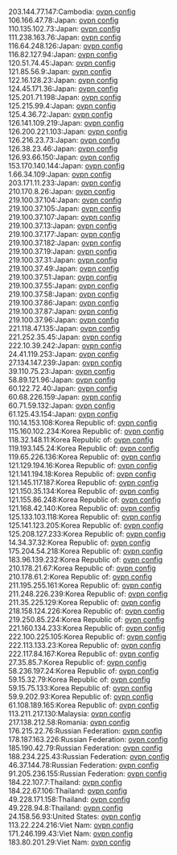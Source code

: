 203.144.77.147:Cambodia: [ovpn config](vpn/203_144_77_147.ovpn)  
106.166.47.78:Japan: [ovpn config](vpn/106_166_47_78.ovpn)  
110.135.102.73:Japan: [ovpn config](vpn/110_135_102_73.ovpn)  
111.238.163.76:Japan: [ovpn config](vpn/111_238_163_76.ovpn)  
116.64.248.126:Japan: [ovpn config](vpn/116_64_248_126.ovpn)  
116.82.127.94:Japan: [ovpn config](vpn/116_82_127_94.ovpn)  
120.51.74.45:Japan: [ovpn config](vpn/120_51_74_45.ovpn)  
121.85.56.9:Japan: [ovpn config](vpn/121_85_56_9.ovpn)  
122.16.128.23:Japan: [ovpn config](vpn/122_16_128_23.ovpn)  
124.45.171.36:Japan: [ovpn config](vpn/124_45_171_36.ovpn)  
125.201.71.198:Japan: [ovpn config](vpn/125_201_71_198.ovpn)  
125.215.99.4:Japan: [ovpn config](vpn/125_215_99_4.ovpn)  
125.4.36.72:Japan: [ovpn config](vpn/125_4_36_72.ovpn)  
126.141.109.219:Japan: [ovpn config](vpn/126_141_109_219.ovpn)  
126.200.221.103:Japan: [ovpn config](vpn/126_200_221_103.ovpn)  
126.216.23.73:Japan: [ovpn config](vpn/126_216_23_73.ovpn)  
126.38.23.46:Japan: [ovpn config](vpn/126_38_23_46.ovpn)  
126.93.66.150:Japan: [ovpn config](vpn/126_93_66_150.ovpn)  
153.170.140.144:Japan: [ovpn config](vpn/153_170_140_144.ovpn)  
1.66.34.109:Japan: [ovpn config](vpn/1_66_34_109.ovpn)  
203.171.11.233:Japan: [ovpn config](vpn/203_171_11_233.ovpn)  
210.170.8.26:Japan: [ovpn config](vpn/210_170_8_26.ovpn)  
219.100.37.104:Japan: [ovpn config](vpn/219_100_37_104.ovpn)  
219.100.37.105:Japan: [ovpn config](vpn/219_100_37_105.ovpn)  
219.100.37.107:Japan: [ovpn config](vpn/219_100_37_107.ovpn)  
219.100.37.13:Japan: [ovpn config](vpn/219_100_37_13.ovpn)  
219.100.37.177:Japan: [ovpn config](vpn/219_100_37_177.ovpn)  
219.100.37.182:Japan: [ovpn config](vpn/219_100_37_182.ovpn)  
219.100.37.19:Japan: [ovpn config](vpn/219_100_37_19.ovpn)  
219.100.37.31:Japan: [ovpn config](vpn/219_100_37_31.ovpn)  
219.100.37.49:Japan: [ovpn config](vpn/219_100_37_49.ovpn)  
219.100.37.51:Japan: [ovpn config](vpn/219_100_37_51.ovpn)  
219.100.37.55:Japan: [ovpn config](vpn/219_100_37_55.ovpn)  
219.100.37.58:Japan: [ovpn config](vpn/219_100_37_58.ovpn)  
219.100.37.86:Japan: [ovpn config](vpn/219_100_37_86.ovpn)  
219.100.37.87:Japan: [ovpn config](vpn/219_100_37_87.ovpn)  
219.100.37.96:Japan: [ovpn config](vpn/219_100_37_96.ovpn)  
221.118.47.135:Japan: [ovpn config](vpn/221_118_47_135.ovpn)  
221.252.35.45:Japan: [ovpn config](vpn/221_252_35_45.ovpn)  
222.10.39.242:Japan: [ovpn config](vpn/222_10_39_242.ovpn)  
24.41.119.253:Japan: [ovpn config](vpn/24_41_119_253.ovpn)  
27.134.147.239:Japan: [ovpn config](vpn/27_134_147_239.ovpn)  
39.110.75.23:Japan: [ovpn config](vpn/39_110_75_23.ovpn)  
58.89.121.96:Japan: [ovpn config](vpn/58_89_121_96.ovpn)  
60.122.72.40:Japan: [ovpn config](vpn/60_122_72_40.ovpn)  
60.68.226.159:Japan: [ovpn config](vpn/60_68_226_159.ovpn)  
60.71.59.132:Japan: [ovpn config](vpn/60_71_59_132.ovpn)  
61.125.43.154:Japan: [ovpn config](vpn/61_125_43_154.ovpn)  
110.14.153.108:Korea Republic of: [ovpn config](vpn/110_14_153_108.ovpn)  
115.160.102.234:Korea Republic of: [ovpn config](vpn/115_160_102_234.ovpn)  
118.32.148.11:Korea Republic of: [ovpn config](vpn/118_32_148_11.ovpn)  
119.193.145.24:Korea Republic of: [ovpn config](vpn/119_193_145_24.ovpn)  
119.65.226.136:Korea Republic of: [ovpn config](vpn/119_65_226_136.ovpn)  
121.129.194.16:Korea Republic of: [ovpn config](vpn/121_129_194_16.ovpn)  
121.141.194.18:Korea Republic of: [ovpn config](vpn/121_141_194_18.ovpn)  
121.145.117.187:Korea Republic of: [ovpn config](vpn/121_145_117_187.ovpn)  
121.150.35.134:Korea Republic of: [ovpn config](vpn/121_150_35_134.ovpn)  
121.155.86.248:Korea Republic of: [ovpn config](vpn/121_155_86_248.ovpn)  
121.168.42.140:Korea Republic of: [ovpn config](vpn/121_168_42_140.ovpn)  
125.133.103.118:Korea Republic of: [ovpn config](vpn/125_133_103_118.ovpn)  
125.141.123.205:Korea Republic of: [ovpn config](vpn/125_141_123_205.ovpn)  
125.208.127.233:Korea Republic of: [ovpn config](vpn/125_208_127_233.ovpn)  
14.34.37.32:Korea Republic of: [ovpn config](vpn/14_34_37_32.ovpn)  
175.204.54.218:Korea Republic of: [ovpn config](vpn/175_204_54_218.ovpn)  
183.96.139.232:Korea Republic of: [ovpn config](vpn/183_96_139_232.ovpn)  
210.178.21.67:Korea Republic of: [ovpn config](vpn/210_178_21_67.ovpn)  
210.178.61.2:Korea Republic of: [ovpn config](vpn/210_178_61_2.ovpn)  
211.195.255.161:Korea Republic of: [ovpn config](vpn/211_195_255_161.ovpn)  
211.248.226.239:Korea Republic of: [ovpn config](vpn/211_248_226_239.ovpn)  
211.35.225.129:Korea Republic of: [ovpn config](vpn/211_35_225_129.ovpn)  
218.158.124.226:Korea Republic of: [ovpn config](vpn/218_158_124_226.ovpn)  
219.250.85.224:Korea Republic of: [ovpn config](vpn/219_250_85_224.ovpn)  
221.160.134.233:Korea Republic of: [ovpn config](vpn/221_160_134_233.ovpn)  
222.100.225.105:Korea Republic of: [ovpn config](vpn/222_100_225_105.ovpn)  
222.113.133.23:Korea Republic of: [ovpn config](vpn/222_113_133_23.ovpn)  
222.117.84.167:Korea Republic of: [ovpn config](vpn/222_117_84_167.ovpn)  
27.35.85.7:Korea Republic of: [ovpn config](vpn/27_35_85_7.ovpn)  
58.236.197.24:Korea Republic of: [ovpn config](vpn/58_236_197_24.ovpn)  
59.15.32.79:Korea Republic of: [ovpn config](vpn/59_15_32_79.ovpn)  
59.15.75.133:Korea Republic of: [ovpn config](vpn/59_15_75_133.ovpn)  
59.9.202.93:Korea Republic of: [ovpn config](vpn/59_9_202_93.ovpn)  
61.108.189.165:Korea Republic of: [ovpn config](vpn/61_108_189_165.ovpn)  
113.211.217.130:Malaysia: [ovpn config](vpn/113_211_217_130.ovpn)  
217.138.212.58:Romania: [ovpn config](vpn/217_138_212_58.ovpn)  
176.215.22.76:Russian Federation: [ovpn config](vpn/176_215_22_76.ovpn)  
178.187.163.226:Russian Federation: [ovpn config](vpn/178_187_163_226.ovpn)  
185.190.42.79:Russian Federation: [ovpn config](vpn/185_190_42_79.ovpn)  
188.234.225.43:Russian Federation: [ovpn config](vpn/188_234_225_43.ovpn)  
46.37.144.78:Russian Federation: [ovpn config](vpn/46_37_144_78.ovpn)  
91.205.236.155:Russian Federation: [ovpn config](vpn/91_205_236_155.ovpn)  
184.22.107.7:Thailand: [ovpn config](vpn/184_22_107_7.ovpn)  
184.22.67.106:Thailand: [ovpn config](vpn/184_22_67_106.ovpn)  
49.228.171.158:Thailand: [ovpn config](vpn/49_228_171_158.ovpn)  
49.228.94.8:Thailand: [ovpn config](vpn/49_228_94_8.ovpn)  
24.158.56.93:United States: [ovpn config](vpn/24_158_56_93.ovpn)  
113.22.224.216:Viet Nam: [ovpn config](vpn/113_22_224_216.ovpn)  
171.246.199.43:Viet Nam: [ovpn config](vpn/171_246_199_43.ovpn)  
183.80.201.29:Viet Nam: [ovpn config](vpn/183_80_201_29.ovpn)  
